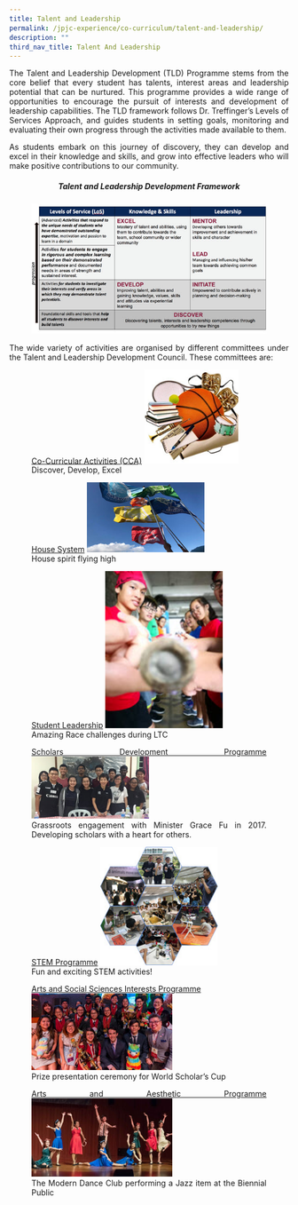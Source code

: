 ```yaml
---
title: Talent and Leadership
permalink: /jpjc-experience/co-curriculum/talent-and-leadership/
description: ""
third_nav_title: Talent And Leadership
---
```

<div align=justify>
<p>
The Talent and Leadership Development (TLD) Programme stems from the core belief that every student has talents, interest areas and leadership potential that can be nurtured. This programme provides a wide range of opportunities to encourage the pursuit of interests and development of leadership capabilities. The TLD framework follows Dr. Treffinger’s Levels of Services Approach, and guides students in setting goals, monitoring and evaluating their own progress through the activities made available to them.</p>

<p>
As students embark on this journey of discovery, they can develop and excel in their knowledge and skills, and grow into effective leaders who will make positive contributions to our community.</p>

<center><h5><strong>Talent and Leadership Development Framework</strong></h5></center>

<figure>
<img src="/images/Talent%20and%20Leadership%20Development%20Framework.jpg">
</figure>

<p>
The wide variety of activities are organised by different committees under the Talent and Leadership Development Council. These committees are:</p>

<figure>
<a href="/jpjc-experience/co-curriculum/talent-n-leadership-development-programme/co-curricular-activities/">Co-Curricular Activities (CCA)</a>
<img src="/images/cca.jpg" style="width:40%">
<figcaption>Discover, Develop, Excel</figcaption>
</figure>

<figure>
<a href="/jpjc-experience/co-curriculum/talent-n-leadership-development-programme/house-system/">House System</a>
<img src="/images/house%20system.jpg" style="width:50%">		 
<figcaption>House spirit flying high</figcaption></figure>

<figure>
<a href="/jpjc-experience/co-curriculum/talent-and-leadership-development-programme/student-leadership/">Student Leadership</a>
<img src="/images/student%20ldrship.jpg" style="width:50%">		 
<figcaption>Amazing Race challenges during LTC</figcaption></figure>

<figure>
<a href="/jpjc-experience/co-curriculum/talent-and-leadership-development-programme/scholars-development/">Scholars Development Programme</a>
<img src="/images/sdprogramme.jpg" style="width:50%">
<figcaption>Grassroots engagement with Minister Grace Fu in 2017. Developing scholars with a heart for others.</figcaption>
</figure>

<figure>
<a href="/jpjc-experience/co-curriculum/talent-and-leadership-development-programme/stem/">STEM Programme</a>
<img src="/images/stem.jpg" style="width:50%">
<figcaption>Fun and exciting STEM activities!</figcaption></figure>

<figure>
<a href="/jpjc-experience/co-curriculum/talent-and-leadership-development-programme/arts-and-social-science/">Arts and Social Sciences Interests Programme</a><br>
<img src="/images/artsscience.jpg" style="width:60%">
<figcaption>Prize presentation ceremony for World Scholar’s Cup</figcaption></figure>

<figure>
<a href="/jpjc-experience/co-curriculum/talent-and-leadership-development-programme/arts-and-aesthetics/">Arts and Aesthetic Programme</a>
<img src="/images/artsaesthetics.jpg" style="width:60%">
<figcaption>The Modern Dance Club performing a Jazz item at the Biennial Public</figcaption></figure>